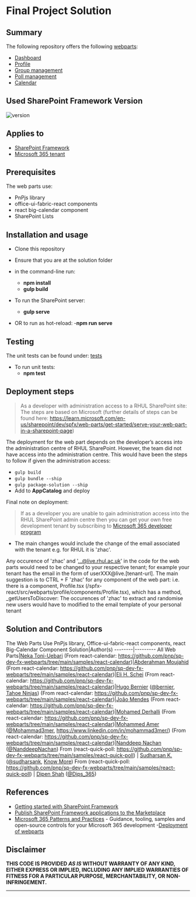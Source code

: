 # Final Project Solution

## Summary
The following repository offers the following [webparts](spfx-react/src/webparts):
- [Dashboard](/spfx-react/src/webparts/dashboardApp)
- [Profile](/spfx-react/src/webparts/profile)
- [Group management](/spfx-react/src/webparts/groupManagement)
- [Poll management](/spfx-react/src/webparts/pollManagement)
- [Calendar](/spfx-react/src/webparts/calendar)

## Used SharePoint Framework Version
![version](https://img.shields.io/badge/version-1.16.1-green.svg)

## Applies to

- [SharePoint Framework](https://aka.ms/spfx)
- [Microsoft 365 tenant](https://docs.microsoft.com/en-us/sharepoint/dev/spfx/set-up-your-developer-tenant)

## Prerequisites
The web parts use:
- PnPjs library
- office-ui-fabric-react components
- react big-calendar component
- SharePoint Lists

## Installation and usage
- Clone this repository
- Ensure that you are at the solution folder
- in the command-line run:
  - **npm install**
  - **gulp build**

- To run the SharePoint server:
  - **gulp serve**
- OR to run as hot-reload:
  -**npm run serve**

## Testing
The unit tests can be found under:
[tests](/spfx-react/src/tests)

- To run unit tests:
  - **npm test**

## Deployment steps
> As a developer with administration access to a RHUL SharePoint site:
The steps are based on Microsoft (further details of steps can be found here: https://learn.microsoft.com/en-us/sharepoint/dev/spfx/web-parts/get-started/serve-your-web-part-in-a-sharepoint-page)

The deployment for the web part depends on the developer’s access into the administration centre of RHUL SharePoint. However, the team did not have access into the administration centre. This would have been the steps to follow if given the administration access:

  - `gulp build`
  - `gulp bundle --ship`
  - `gulp package-solution --ship`
  - Add to **AppCatalog** and deploy

Final note on deployment:
> If as a developer you are unable to gain administration access into the RHUL SharePoint admin centre then you can get your own free development tenant by subscribing to [Microsoft 365 developer program](http://aka.ms/o365devprogram)
- The main changes would include the change of the email associated with the tenant e.g. for RHUL it is 'zhac'.

Any occurence of 'zhac' and '...@live.rhul.ac.uk' in the code for the web parts would need to be changed to your respective tenant; for example your tenant has the email in the form of userXXX@live.[tenant-url].
The main suggestion is to CTRL + F 'zhac' for any component of the web part: 
i.e. there is a component, Profile.tsx (/spfx-react/src/webparts/profile/components/Profile.tsx), which has a method, _getUsersToDiscover:
The occurences of 'zhac' to extract and randomise new users would have to modified to the email template of your personal tenant


## Solution and Contributors
The Web Parts Use PnPjs library, Office-ui-fabric-react components, react Big-Calendar Component
Solution|Author(s)
--------|---------
All Web Parts|[Neka Toni-Uebari](https://gitlab.cim.rhul.ac.uk/zhac032)
(From react-calendar: https://github.com/pnp/sp-dev-fx-webparts/tree/main/samples/react-calendar)|[Abderahman Moujahid](https://github.com/Abderahman88)
(From react-calendar: https://github.com/pnp/sp-dev-fx-webparts/tree/main/samples/react-calendar)|[Eli H. Schei](https://github.com/Eli-Schei)
(From react-calendar: https://github.com/pnp/sp-dev-fx-webparts/tree/main/samples/react-calendar)|[Hugo Bernier](https://github.com/hugoabernier) ([@bernier](https://twitter.com/bernierh), [Tahoe Ninjas](https://tahoeninjas.blog/))
(From react-calendar: https://github.com/pnp/sp-dev-fx-webparts/tree/main/samples/react-calendar)|[João Mendes](https://github.com/joaojmendes)
(From react-calendar: https://github.com/pnp/sp-dev-fx-webparts/tree/main/samples/react-calendar)|[Mohamed Derhalli](https://github.com/derhallim)
(From react-calendar: https://github.com/pnp/sp-dev-fx-webparts/tree/main/samples/react-calendar)|[Mohammed Amer](https://github.com/mohammadamer) ([@Mohammad3mer](https://twitter.com/Mohammad3mer), https://www.linkedin.com/in/mohammad3mer/)
(From react-calendar: https://github.com/pnp/sp-dev-fx-webparts/tree/main/samples/react-calendar)|[Nanddeep Nachan](https://github.com/nanddeepn) ([@NanddeepNachan](https://twitter.com/NanddeepNachan))
From (react-quick-poll: https://github.com/pnp/sp-dev-fx-webparts/tree/main/samples/react-quick-poll) | [Sudharsan K.](https://github.com/sudharsank) ([@sudharsank](https://twitter.com/sudharsank), [Know More](https://spknowledge.com/))
From (react-quick-poll: https://github.com/pnp/sp-dev-fx-webparts/tree/main/samples/react-quick-poll) | [Dipen Shah](https://github.com/dips365) ([@Dips_365](https://twitter.com/Dips_365))

## References
- [Getting started with SharePoint Framework](https://docs.microsoft.com/en-us/sharepoint/dev/spfx/set-up-your-developer-tenant)
- [Publish SharePoint Framework applications to the Marketplace](https://docs.microsoft.com/en-us/sharepoint/dev/spfx/publish-to-marketplace-overview)
- [Microsoft 365 Patterns and Practices](https://aka.ms/m365pnp) - Guidance, tooling, samples and open-source controls for your Microsoft 365 development
-[Deployment of webparts](https://learn.microsoft.com/en-us/sharepoint/dev/spfx/web-parts/get-started/serve-your-web-part-in-a-sharepoint-page)

## Disclaimer

**THIS CODE IS PROVIDED _AS IS_ WITHOUT WARRANTY OF ANY KIND, EITHER EXPRESS OR IMPLIED, INCLUDING ANY IMPLIED WARRANTIES OF FITNESS FOR A PARTICULAR PURPOSE, MERCHANTABILITY, OR NON-INFRINGEMENT.**

---